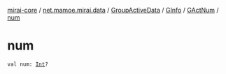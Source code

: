 [mirai-core](../../../../index.md) / [net.mamoe.mirai.data](../../../index.md) / [GroupActiveData](../../index.md) / [GInfo](../index.md) / [GActNum](index.md) / [num](./num.md)

# num

`val num: `[`Int`](https://kotlinlang.org/api/latest/jvm/stdlib/kotlin/-int/index.html)`?`